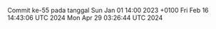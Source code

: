 Commit ke-55 pada tanggal Sun Jan 01 14:00 2023 +0100
Fri Feb 16 14:43:06 UTC 2024
Mon Apr 29 03:26:44 UTC 2024

